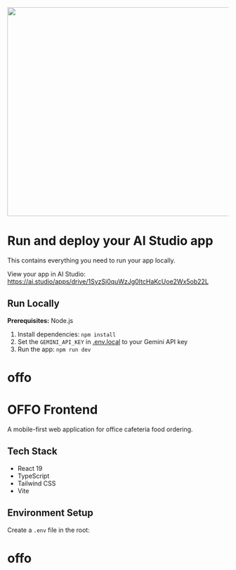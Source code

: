 <div align="center">
<img width="1200" height="475" alt="GHBanner" src="https://github.com/user-attachments/assets/0aa67016-6eaf-458a-adb2-6e31a0763ed6" />
</div>

# Run and deploy your AI Studio app

This contains everything you need to run your app locally.

View your app in AI Studio: https://ai.studio/apps/drive/1SyzSj0quWzJg0ItcHaKcUoe2Wx5ob22L

## Run Locally

**Prerequisites:**  Node.js


1. Install dependencies:
   `npm install`
2. Set the `GEMINI_API_KEY` in [.env.local](.env.local) to your Gemini API key
3. Run the app:
   `npm run dev`
# offo



# OFFO Frontend

A mobile-first web application for office cafeteria food ordering.

## Tech Stack
- React 19
- TypeScript
- Tailwind CSS
- Vite

## Environment Setup
Create a `.env` file in the root:
# offo
